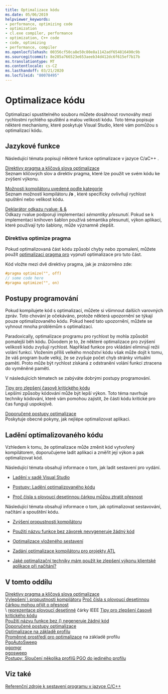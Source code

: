 ```yaml
---
title: Optimalizace kódu
ms.date: 05/06/2019
helpviewer_keywords:
- performance, optimizing code
- optimization
- cl.exe compiler, performance
- optimization, C++ code
- code, optimizing
- performance, compiler
ms.openlocfilehash: 00356cf50ca8e50c80e8a1142adf654816490c9b
ms.sourcegitcommit: 8e285a766523e653aeeb34d412dc6f615ef7b17b
ms.translationtype: MT
ms.contentlocale: cs-CZ
ms.lasthandoff: 03/21/2020
ms.locfileid: "80078495"
---
```

# <a name="optimizing-your-code"></a>Optimalizace kódu

Optimalizací spustitelného souboru můžete dosáhnout rovnováhy mezi rychlostmi rychlého spuštění a malou velikostí kódu. Toto téma popisuje některé mechanismy, které poskytuje Visual Studio, které vám pomůžou s optimalizací kódu.

## <a name="language-features"></a>Jazykové funkce

Následující témata popisují některé funkce optimalizace v jazyce C/aC++ .

[Direktivy pragma a klíčová slova optimalizace](optimization-pragmas-and-keywords.md) \
Seznam klíčových slov a direktiv pragma, které lze použít ve svém kódu ke zvýšení výkonu.

[Možnosti kompilátoru uvedené podle kategorie](reference/compiler-options-listed-by-category.md) \
Seznam možností kompilátoru **/o** , které specificky ovlivňují rychlost spuštění nebo velikost kódu.

[Deklarátor odkazu rvalue: & &](../cpp/rvalue-reference-declarator-amp-amp.md) \
Odkazy rvalue podporují implementaci *sémantiky přesunutí*. Pokud se k implementaci knihoven šablon používá sémantika přesunutí, výkon aplikací, které používají tyto šablony, může významně zlepšit.

### <a name="the-optimize-pragma"></a>Direktiva optimize pragma

Pokud optimalizovaná část kódu způsobí chyby nebo zpomalení, můžete použít [optimalizaci pragma pro](../preprocessor/optimize.md) vypnutí optimalizace pro tuto část.

Kód vložte mezi dvě direktivy pragma, jak je znázorněno zde:

```cpp
#pragma optimize("", off)
// some code here
#pragma optimize("", on)
```

## <a name="programming-practices"></a>Postupy programování

Pokud kompilujete kód s optimalizací, můžete si všimnout dalších varovných zpráv. Toto chování je očekáváno, protože některá upozornění se týkají pouze optimalizovaného kódu. Pokud heed tato upozornění, můžete se vyhnout mnoha problémům s optimalizací.

Paradoxically, optimalizace programu pro rychlost by mohla způsobit pomalejší běh kódu. Důvodem je to, že některé optimalizace pro zvýšení velikosti kódu zvyšují rychlost. Například funkce pro vkládání eliminují režii volání funkcí. Vložením příliš velkého množství kódu však může dojít k tomu, že váš program bude velký, že se zvyšuje počet chyb stránky virtuální paměti. Proto může být rychlost získaná z odstranění volání funkcí ztracena do vyměněné paměti.

V následujících tématech se zabýváte dobrými postupy programování.

[Tipy pro zlepšení časově kritického kódu](tips-for-improving-time-critical-code.md) \
Lepšími způsoby kódování může být lepší výkon. Toto téma navrhuje techniky kódování, které vám pomohou zajistit, že části kódu kritické pro čas fungují uspokojivě.

[Doporučené postupy optimalizace](optimization-best-practices.md) \
Poskytuje obecné pokyny, jak nejlépe optimalizovat aplikaci.

## <a name="debugging-optimized-code"></a>Ladění optimalizovaného kódu

Vzhledem k tomu, že optimalizace může změnit kód vytvořený kompilátorem, doporučujeme ladit aplikaci a změřit její výkon a pak optimalizovat kód.

Následující témata obsahují informace o tom, jak ladit sestavení pro vydání.

- [Ladění v sadě Visual Studio](/visualstudio/debugger/debugging-in-visual-studio)

- [Postupy: Ladění optimalizovaného kódu](/visualstudio/debugger/how-to-debug-optimized-code)

- [Proč čísla s plovoucí desetinnou čárkou můžou ztratit přesnost](why-floating-point-numbers-may-lose-precision.md)

Následující témata obsahují informace o tom, jak optimalizovat sestavování, načítání a spouštění kódu.

- [Zvýšení propustnosti kompilátoru](improving-compiler-throughput.md)

- [Použití názvu funkce bez závorek nevygeneruje žádný kód](using-function-name-without-parens-produces-no-code.md)

- [Optimalizace vloženého sestavení](../assembler/inline/optimizing-inline-assembly.md)

- [Zadání optimalizace kompilátoru pro projekty ATL](../atl/reference/specifying-compiler-optimization-for-an-atl-project.md)

- [Jaké optimalizační techniky mám použít ke zlepšení výkonu klientské aplikace při načítání?](../build/dll-frequently-asked-questions.md#mfc_optimization)

## <a name="in-this-section"></a>V tomto oddílu

[Direktivy pragma a klíčová slova optimalizace](optimization-pragmas-and-keywords.md) \
[Vylepšení \ propustnosti kompilátoru](improving-compiler-throughput.md)
[Proč čísla s plovoucí desetinnou čárkou mohou přijít o přesnost](why-floating-point-numbers-may-lose-precision.md) \
 \ [reprezentace plovoucí desetinné](ieee-floating-point-representation.md) čárky IEEE
[Tipy pro zlepšení časově kritického kódu](tips-for-improving-time-critical-code.md) \
[Použití názvu funkce bez () negeneruje žádný kód](using-function-name-without-parens-produces-no-code.md) \
[Doporučené postupy optimalizace](optimization-best-practices.md) \
[Optimalizace na základě profilu](profile-guided-optimizations.md) \
[Proměnné prostředí pro optimalizace](environment-variables-for-profile-guided-optimizations.md) na základě profilu \
[PgoAutoSweep](pgoautosweep.md) \
[pgomgr](pgomgr.md) \
[pgosweep](pgosweep.md) \
[Postupy: Sloučení několika profilů PGO do jediného profilu](how-to-merge-multiple-pgo-profiles-into-a-single-profile.md)

## <a name="see-also"></a>Viz také

[Referenční zdroje k sestavení programu v jazyce C/C++](reference/c-cpp-building-reference.md)
